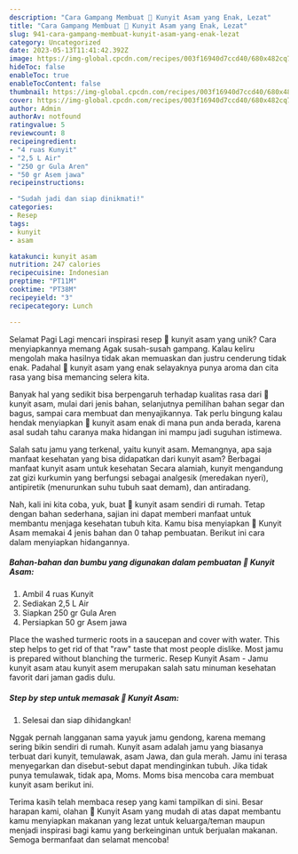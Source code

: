 ```yaml
---
description: "Cara Gampang Membuat 🍵 Kunyit Asam yang Enak, Lezat"
title: "Cara Gampang Membuat 🍵 Kunyit Asam yang Enak, Lezat"
slug: 941-cara-gampang-membuat-kunyit-asam-yang-enak-lezat
category: Uncategorized
date: 2023-05-13T11:41:42.392Z
image: https://img-global.cpcdn.com/recipes/003f16940d7ccd40/680x482cq70/kunyit-asam-foto-resep-utama.jpg
hideToc: false
enableToc: true
enableTocContent: false
thumbnail: https://img-global.cpcdn.com/recipes/003f16940d7ccd40/680x482cq70/kunyit-asam-foto-resep-utama.jpg
cover: https://img-global.cpcdn.com/recipes/003f16940d7ccd40/680x482cq70/kunyit-asam-foto-resep-utama.jpg
author: Admin
authorAv: notfound
ratingvalue: 5
reviewcount: 8
recipeingredient:
- "4 ruas Kunyit"
- "2,5 L Air"
- "250 gr Gula Aren"
- "50 gr Asem jawa"
recipeinstructions:

- "Sudah jadi dan siap dinikmati!"
categories:
- Resep
tags:
- kunyit
- asam

katakunci: kunyit asam 
nutrition: 247 calories
recipecuisine: Indonesian
preptime: "PT11M"
cooktime: "PT38M"
recipeyield: "3"
recipecategory: Lunch

---
```



Selamat Pagi Lagi mencari inspirasi resep 🍵 kunyit asam yang unik? Cara menyiapkannya memang Agak susah-susah gampang. Kalau keliru mengolah maka hasilnya tidak akan memuaskan dan justru cenderung tidak enak. Padahal 🍵 kunyit asam yang enak selayaknya punya aroma dan cita rasa yang bisa memancing selera kita.


Banyak hal yang sedikit bisa berpengaruh terhadap kualitas rasa dari 🍵 kunyit asam, mulai dari jenis bahan, selanjutnya pemilihan bahan segar dan bagus, sampai cara membuat dan menyajikannya. Tak perlu bingung kalau hendak menyiapkan 🍵 kunyit asam enak di mana pun anda berada, karena asal sudah tahu caranya maka hidangan ini mampu jadi suguhan istimewa.

Salah satu jamu yang terkenal, yaitu kunyit asam. Memangnya, apa saja manfaat kesehatan yang bisa didapatkan dari kunyit asam? Berbagai manfaat kunyit asam untuk kesehatan Secara alamiah, kunyit mengandung zat gizi kurkumin yang berfungsi sebagai analgesik (meredakan nyeri), antipiretik (menurunkan suhu tubuh saat demam), dan antiradang.


Nah, kali ini kita coba, yuk, buat 🍵 kunyit asam sendiri di rumah. Tetap dengan bahan sederhana, sajian ini dapat memberi manfaat untuk membantu menjaga kesehatan tubuh kita. Kamu bisa menyiapkan 🍵 Kunyit Asam memakai 4 jenis bahan dan 0 tahap pembuatan. Berikut ini cara dalam menyiapkan hidangannya.

<!--inarticleads1-->

##### Bahan-bahan dan bumbu yang digunakan dalam pembuatan 🍵 Kunyit Asam:

1. Ambil 4 ruas Kunyit
1. Sediakan 2,5 L Air
1. Siapkan 250 gr Gula Aren
1. Persiapkan 50 gr Asem jawa


Place the washed turmeric roots in a saucepan and cover with water. This step helps to get rid of that &#34;raw&#34; taste that most people dislike. Most jamu is prepared without blanching the turmeric. Resep Kunyit Asam - Jamu kunyit asam atau kunyit asem merupakan salah satu minuman kesehatan favorit dari jaman gadis dulu. 

<!--inarticleads2-->

##### Step by step untuk memasak 🍵 Kunyit Asam:


1. Selesai dan siap dihidangkan!

Nggak pernah langganan sama yayuk jamu gendong, karena memang sering bikin sendiri di rumah. Kunyit asam adalah jamu yang biasanya terbuat dari kunyit, temulawak, asam Jawa, dan gula merah. Jamu ini terasa menyegarkan dan disebut-sebut dapat mendinginkan tubuh. Jika tidak punya temulawak, tidak apa, Moms. Moms bisa mencoba cara membuat kunyit asam berikut ini. 

Terima kasih telah membaca resep yang kami tampilkan di sini. Besar harapan kami, olahan 🍵 Kunyit Asam yang mudah di atas dapat membantu kamu menyiapkan makanan yang lezat untuk keluarga/teman maupun menjadi inspirasi bagi kamu yang berkeinginan untuk berjualan makanan. Semoga bermanfaat dan selamat mencoba!
